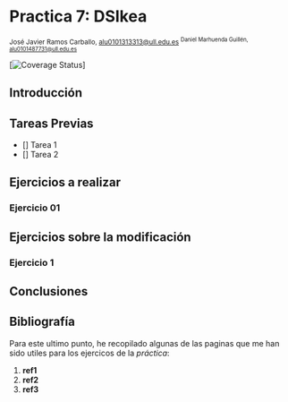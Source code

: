 
# Practica 7: DSIkea
<sup>José Javier Ramos Carballo, [alu0101313313@ull.edu.es](https://github.com/alu0101313313)
<sup>Daniel Marhuenda Guillén, [alu0101487731@ull.edu.es](https://github.com/alu0101487731)

[![Coverage Status]()]

## Introducción


## Tareas Previas

- [] Tarea 1
- [] Tarea 2


## Ejercicios a realizar

### Ejercicio 01


## Ejercicios sobre la modificación

### Ejercicio 1


## Conclusiones



## Bibliografía

Para este ultimo punto, he recopilado algunas de las paginas que me han sido utiles para los ejercicos de la _práctica_:

1. **ref1** []()
2. **ref2** []()
3. **ref3** []()